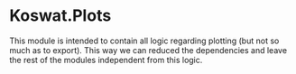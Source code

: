 # Koswat.Plots

This module is intended to contain all logic regarding plotting (but not so much as to export). This way we can reduced the dependencies and leave the rest of the modules independent from this logic.